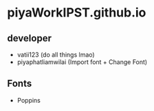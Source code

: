 # piyaWorkIPST.github.io

## developer 

- vatii123 (do all things lmao)
- piyaphatliamwilai (Import font + Change Font)

## Fonts

- Poppins
